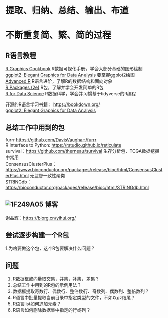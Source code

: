 # 提取、归纳、总结、输出、布道
# 不断重复简、繁、简的过程

## R语言教程
[R Graphics Cookbook](https://r-graphics.org/) R数据可视化手册，学会大部分基础的图形绘制<br>
[ggplot2: Elegant Graphics for Data Analysis](https://ggplot2-book.org/) 要掌握ggplot2绘图<br>
[Advanced R](https://adv-r.hadley.nz/index.html) R语言进阶，了解R的数据结构和面向对象<br>
[R Packages (2e)](https://r-pkgs.org/) R包，了解并学会开发简单的R包<br>
[R for Data Science](https://r4ds.had.co.nz/index.html) R数据科学，学会并习惯基于tidyverse的R编程<br>

开源的R语言学习书籍： https://bookdown.org/<br>
[ggplot2: Elegant Graphics for Data Analysis](https://ggplot2-book.org/)<br>

## 总结工作中用到的包
furrr https://github.com/DavisVaughan/furrr<br>
R Interface to Python: https://rstudio.github.io/reticulate<br>
survival：https://github.com/therneau/survival    生存分析包，TCGA数据挖掘中常用<br>
ConsensusClusterPlus：https://www.bioconductor.org/packages/release/bioc/html/ConsensusClusterPlus.html  无监督一致性聚类<br>
STRINGdb：https://bioconductor.org/packages/release/bioc/html/STRINGdb.html

## ![1F249A05](https://user-images.githubusercontent.com/17904976/202067812-a06f7180-4a7f-4f1e-8eee-ac7560e93764.png) 博客
谢益辉：https://blorg.cn/yihui.org/<br>

## 尝试逐步构建一个R包
1.为啥要做这个包，这个R包要解决什么问题？

## 问题
1. R数据框或向量取交集，并集，补集，差集？
2. 总结工作中用到的R包的示例用法？
3. 数据框提取奇数行、偶数行、整倍数行、奇数列、偶数列、整倍数列？
4. R语言中批量提取当前目录中指定类型的文件，不如以gz结尾？
5. R语言list如何追加元素？
6. R语言如何删除数据集中指定的行或列？

